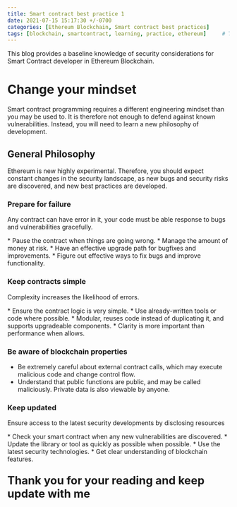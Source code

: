 ```yaml
---
title: Smart contract best practice 1
date: 2021-07-15 15:17:30 +/-0700
categories: [Ethereum Blockchain, Smart contract best practices]
tags: [blockchain, smartcontract, learning, practice, ethereum]     # TAG names should always be lowercase
---
```


<p>This blog provides a baseline knowledge of security considerations for Smart Contract developer in Ethereum Blockchain.</p>

# Change your mindset
<p>Smart contract programming requires a different engineering mindset than you may be used to. It is therefore not enough to defend against known vulnerabilities. Instead, you will need to learn a new philosophy of development.</p>

## General Philosophy

<p>Ethereum is new highly experimental. Therefore, you should expect constant changes in the security landscape, as new bugs and security risks are discovered, and new best practices are developed.</p>

### Prepare for failure

<p>Any contract can have error in it, your code must be able response to bugs and vulnerabilities gracefully.</p>
  * Pause the contract when things are going wrong.
  * Manage the amount of money at risk.
  * Have an effective upgrade path for bugfixes and improvements.
  * Figure out effective ways to fix bugs and improve functionality.

### Keep contracts simple

<p>Complexity increases the likelihood of errors.</p>
  * Ensure the contract logic is very simple.
  * Use already-written tools or code where possible.
  * Modular, reuses code instead of duplicating it, and supports upgradeable components.
  * Clarity is more important than performance when allows.

### Be aware of blockchain properties
  * Be extremely careful about external contract calls, which may execute malicious code and change control flow.
  * Understand that public functions are public, and may be called maliciously. Private data is also viewable by anyone.

### Keep updated

<p>Ensure access to the latest security developments by disclosing resources</p>
  * Check your smart contract when any new vulnerabilities are discovered.
  * Update the library or tool as quickly as possible when possible.
  * Use the latest security technologies.
  * Get clear understanding of blockchain features.

<p style="font-size: 25px; font-weight: bold">Thank you for your reading and keep update with me</p>
